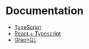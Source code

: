 # Documentation

-   [TypeScript](https://github.com/ArianRai/Documentation/blob/main/Typescript.md)
-   [React + Typescript](https://github.com/ArianRai/Documentation/blob/main/React%20%2B%20Typescript.md)
-   [GraphQL](https://github.com/ArianRai/Documentation/blob/main/GraphQL.md)
